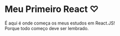 # Meu Primeiro React ♡

É aqui é onde começa os meus estudos em React.JS! <br>
Porque todo começo deve ser lembrado.
